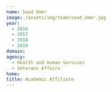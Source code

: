 ```yaml
---
name: Saad Omer
image: /assets/img/team/saad_omer.jpg
year: 
  - 2016
  - 2017
  - 2018
  - 2019
domain:
agency: 
  - Health and Human Services
  - Veterans Affairs
home: 
title: Academic Affiliate
---
```

